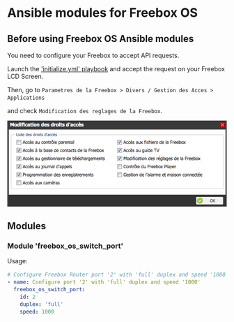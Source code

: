 # Ansible modules for Freebox OS

## Before using Freebox OS Ansible modules

You need to configure your Freebox to accept API requests.

Launch the ['ìnitialize.yml' playbook](initialize.yml) and accept the request on your Freebox LCD Screen.

Then, go to `Parametres de la Freebox > Divers / Gestion des Acces > Applications`

and check `Modification des reglages de la Freebox`.

![test](freebox_gestion_acces_applications.png "Check 'Modification des reglages de la Freebox'")

## Modules

### Module 'freebox_os_switch_port'

Usage:

```yaml
# Configure Freebox Router port '2' with 'full' duplex and speed '1000'
- name: Configure port '2' with 'full' duplex and speed '1000'
  freebox_os_switch_port:
    id: 2
    duplex: 'full'
    speed: 1000
```
